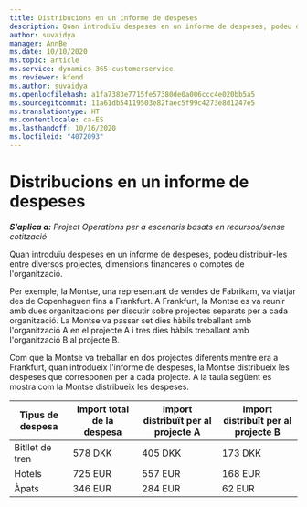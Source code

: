 ```yaml
---
title: Distribucions en un informe de despeses
description: Quan introduïu despeses en un informe de despeses, podeu distribuir-les entre diversos projectes, entitats jurídiques o comptes de l'organització.
author: suvaidya
manager: AnnBe
ms.date: 10/10/2020
ms.topic: article
ms.service: dynamics-365-customerservice
ms.reviewer: kfend
ms.author: suvaidya
ms.openlocfilehash: a1fa7383e7715fe57380de0a006ccc4e020bb5a5
ms.sourcegitcommit: 11a61db54119503e82faec5f99c4273e8d1247e5
ms.translationtype: HT
ms.contentlocale: ca-ES
ms.lasthandoff: 10/16/2020
ms.locfileid: "4072093"
---
```

# <a name="distributions-on-an-expense-report"></a>Distribucions en un informe de despeses

_**S'aplica a:** Project Operations per a escenaris basats en recursos/sense cotització_

Quan introduïu despeses en un informe de despeses, podeu distribuir-les entre diversos projectes, dimensions financeres o comptes de l'organització.

Per exemple, la Montse, una representant de vendes de Fabrikam, va viatjar des de Copenhaguen fins a Frankfurt. A Frankfurt, la Montse es va reunir amb dues organitzacions per discutir sobre projectes separats per a cada organització. La Montse va passar set dies hàbils treballant amb l'organització A en el projecte A i tres dies hàbils treballant amb l'organització B al projecte B.

Com que la Montse va treballar en dos projectes diferents mentre era a Frankfurt, quan introdueix l'informe de despeses, la Montse distribueix les despeses que corresponen per a cada projecte. A la taula següent es mostra com la Montse distribueix les despeses.

| Tipus de despesa | Import total de la despesa | Import distribuït per al projecte A | Import distribuït per al projecte B |
|--------------|----------------------|---------------------------------|---------------------------------|
| Bitllet de tren   | 578 DKK              | 405 DKK                         | 173 DKK                         |
| Hotels        | 725 EUR              | 557 EUR                         | 168 EUR                         |
| Àpats        | 346 EUR              | 284 EUR                         | 62 EUR                          |
